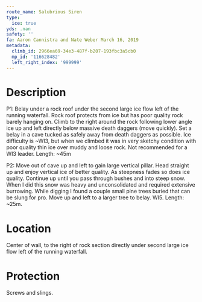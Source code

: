 ```yaml
---
route_name: Salubrious Siren
type:
  ice: true
yds: .nan
safety: ''
fa: Aaron Cannistra and Nate Weber March 16, 2019
metadata:
  climb_id: 2966ea69-34e3-487f-b207-193fbc3a5cb0
  mp_id: '116628482'
  left_right_index: '999999'
---
```

# Description
P1: Belay under a rock roof under the second large ice flow left of the running waterfall. Rock roof protects from ice but has poor quality rock barely hanging on. Climb to the right around the rock following lower angle ice up and left directly below massive death daggers (move quickly). Set a belay in a cave tucked as safely away from death daggers as possible. Ice difficulty is ~WI3, but when we climbed it was in very sketchy condition with poor quality thin ice over muddy and loose rock. Not recommended for a WI3 leader. Length: ~45m

P2: Move out of cave up and left to gain large vertical pillar. Head straight up and enjoy vertical ice of better quality. As steepness fades so does ice quality. Continue up until you pass through bushes and into steep snow. When I did this snow was heavy and unconsolidated and required extensive burrowing. While digging I found a couple small pine trees buried that can be slung for pro. Move up and left to a larger tree to belay. WI5. Length: ~25m.

# Location
Center of wall, to the right of rock section directly under second large ice flow left of the running waterfall.

# Protection
Screws and slings.
